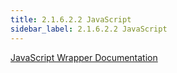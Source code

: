 ```yaml
---
title: 2.1.6.2.2 JavaScript 
sidebar_label: 2.1.6.2.2 JavaScript 
---
```


[JavaScript Wrapper Documentation](../../../artifacts/glasswall_sdk_wrappers-rebuild-javascript.docx)